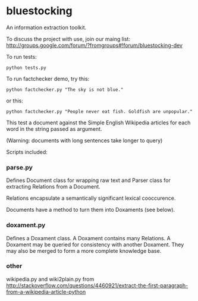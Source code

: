 bluestocking
============

An information extraction toolkit.

To discuss the project with use, join our maing list:
http://groups.google.com/forum/?fromgroups#!forum/bluestocking-dev

To run tests:

    python tests.py

To run factchecker demo, try this:

    python factchecker.py "The sky is not blue."

or this:

    python factchecker.py "People never eat fish. Goldfish are unpopular."

This test a document against the Simple English Wikipedia
articles for each word in the string passed as argument.

(Warning: documents with long sentences take longer to query)

Scripts included:

### parse.py

Defines Document class for wrapping raw text and Parser
class for extracting Relations from a Document.

Relations encapsulate a semantically significant lexical
cooccurence.

Documents have a method to turn them into Doxaments (see below).

### doxament.py

Defines a Doxament class.  A Doxament contains many Relations.
A Doxament may be queried for consistency with another Doxament.  They may also be merged to form a more complete knowledge base.

### other

wikipedia.py and wiki2plain.py from 
http://stackoverflow.com/questions/4460921/extract-the-first-paragraph-from-a-wikipedia-article-python